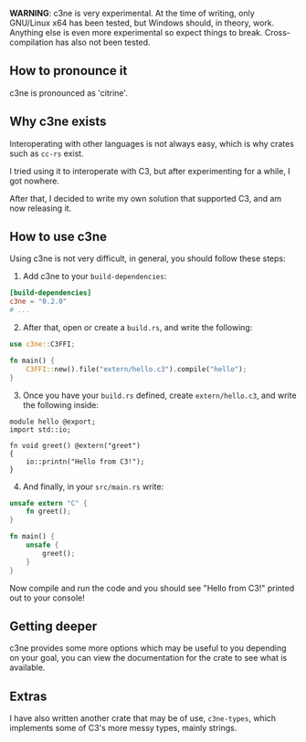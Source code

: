**WARNING**: c3ne is very experimental. At the time of writing, only GNU/Linux x64 has been tested, but Windows should, in theory, work. Anything else is even more experimental so expect things to break. Cross-compilation has also not been tested.

## How to pronounce it
c3ne is pronounced as 'citrine'.

## Why c3ne exists
Interoperating with other languages is not always easy, which is why crates such as `cc-rs` exist.

I tried using it to interoperate with C3, but after experimenting for a while, I got nowhere.

After that, I decided to write my own solution that supported C3, and am now releasing it.

## How to use c3ne
Using c3ne is not very difficult, in general, you should follow these steps:
1. Add c3ne to your `build-dependencies`:
```toml
[build-dependencies]
c3ne = "0.2.0"
# ...
```
2. After that, open or create a `build.rs`, and write the following:
```rs
use c3ne::C3FFI;

fn main() {
    C3FFI::new().file("extern/hello.c3").compile("hello");
}
```
3. Once you have your `build.rs` defined, create `extern/hello.c3`, and write the following inside:
```c3
module hello @export;
import std::io;

fn void greet() @extern("greet")
{
    io::printn("Hello from C3!");
}
```
4. And finally, in your `src/main.rs` write:
```rs
unsafe extern "C" {
    fn greet();
}

fn main() {
    unsafe {
        greet();
    }
}
```

Now compile and run the code and you should see "Hello from C3!" printed out to your console!

## Getting deeper
c3ne provides some more options which may be useful to you depending on your goal, you can view the documentation for the crate to see what is available.

## Extras
I have also written another crate that may be of use, `c3ne-types`, which implements some of C3's more messy types, mainly strings.
